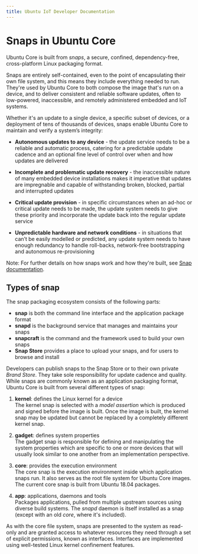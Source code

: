 ```yaml
---
title: Ubuntu IoT Developer Documentation
---
```


# Snaps in Ubuntu Core

Ubuntu Core is built from _snaps_, a secure, confined, dependency-free,
cross-platform Linux packaging format.

Snaps are entirely self-contained, even to the point of encapsulating their own
file system, and this means they include everything needed to run. They're used
by Ubuntu Core to both compose the image that's run on a device, and to deliver
consistent and reliable software updates, often to low-powered, inaccessible,
and remotely administered embedded and IoT systems.

Whether it's an update to a single device, a specific subset of devices, or a
deployment of tens of thousands of devices, snaps enable Ubuntu Core to
maintain and verify a system’s integrity:

- **Autonomous updates to any device** - the update service needs to be a
  reliable and automatic process, catering for a predictable update cadence and
an optional fine level of control over when and how updates are delivered

- **Incomplete and problematic update recovery** - the inaccessible nature of
  many embedded device installations makes it imperative that updates are
impregnable and capable of withstanding broken, blocked, partial and
interrupted updates

- **Critical update provision** - in specific circumstances when an ad-hoc or
  critical update needs to be made, the update system needs to give these
priority and incorporate the update back into the regular update service

- **Unpredictable hardware and network conditions** - in situations that can’t
  be easily modelled or predicted, any update system needs to have enough
redundancy to handle roll-backs, network-free bootstrapping and autonomous
re-provisioning

<div class="p-notification--positive"><p markdown="1" class="p-notification__response">
<span class="p-notification__status">Note:</span>
For further details on how snaps work and how they're built, see 
<a href=https://snapcraft.io/docs>Snap documentation</a>.
</p></div>

## Types of snap

The snap packaging ecosystem consists of the following parts:  

- **snap** is both the command line interface and the application package format
- **snapd** is the background service that manages and maintains your snaps
- **snapcraft** is the command and the framework used to build your own snaps
- **Snap Store** provides a place to upload your snaps, and for users to browse and install

Developers can publish snaps to the Snap Store or to their own private _Brand
Store_. They take sole responsibility for update cadence and quality. While
snaps are commonly known as an application packaging format, Ubuntu Core is
built from several different types of snap:

1. **kernel**: defines the Linux kernel for a device  
    The kernel snap is selected with a _model assertion_ which is produced and
signed before the image is built. Once the image is built, the kernel snap may
be updated but cannot be replaced by a completely different kernel snap.

1. **gadget**: defines system properties  
     The gadget snap is responsible for defining and manipulating the system
properties which are specific to one or more devices that will usually look
similar to one another from an implementation perspective. 

1. **core**: provides the execution environment  
     The core snap is the execution environment inside which application snaps
run. It also serves as the root file system for Ubuntu Core images. The current
core snap is built from Ubuntu 18.04 packages.

1. **app**: applications, daemons and tools  
     Packages applications, pulled from multiple upstream sources using diverse
build systems. The _snapd_ daemon is itself installed as a snap (except with an
old _core_, where it's included). 

As with the core file system, snaps are presented to the system as read-only and
are granted access to whatever resources they need through a set of explicit
permissions, known as interfaces. Interfaces are implemented using well-tested
Linux kernel confinement features.
